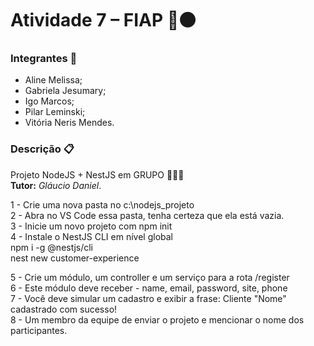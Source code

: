 # Atividade 7 – FIAP 🔴⚫

### Integrantes 👥
- Aline Melissa;
- Gabriela Jesumary;
- Igo Marcos;
- Pilar Leminski;
- Vitória Neris Mendes.

### Descrição 📋

Projeto NodeJS + NestJS em GRUPO 👩🏻‍💻<br />
<b>Tutor:</b> <i>Gláucio Daniel</i>.

1 - Crie uma nova pasta no c:\nodejs_projeto<br/>
2 - Abra no VS Code essa pasta, tenha certeza que ela está vazia.<br/>
3 - Inicie um novo projeto com npm init<br/>
4 - Instale o NestJS CLI em nível global<br/>
npm i -g @nestjs/cli<br/>
nest new customer-experience<br/>

5 - Crie um módulo, um controller e um serviço para a rota /register<br/>
6 - Este módulo deve receber - name, email, password, site, phone<br/>
7 - Você deve simular um cadastro e exibir a frase: Cliente "Nome" cadastrado com sucesso!<br/>
8 - Um membro da equipe de enviar o projeto e mencionar o nome dos participantes.<br/>




